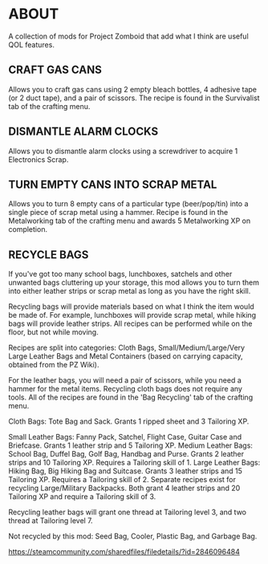 # ABOUT

A collection of mods for Project Zomboid that add what I think are useful QOL features.

## CRAFT GAS CANS

Allows you to craft gas cans using 2 empty bleach bottles, 4 adhesive tape (or 2 duct tape), and a pair of scissors. The recipe is found in the Survivalist tab of the crafting menu.

## DISMANTLE ALARM CLOCKS

Allows you to dismantle alarm clocks using a screwdriver to acquire 1 Electronics Scrap.

## TURN EMPTY CANS INTO SCRAP METAL

Allows you to turn 8 empty cans of a particular type (beer/pop/tin) into a single piece of scrap metal using a hammer. Recipe is found in the Metalworking tab of the crafting menu and awards 5 Metalworking XP on completion.

## RECYCLE BAGS

If you've got too many school bags, lunchboxes, satchels and other unwanted bags cluttering up your storage, this mod allows you to turn them into either leather strips or scrap metal as long as you have the right skill.

Recycling bags will provide materials based on what I think the item would be made of. For example, lunchboxes will provide scrap metal, while hiking bags will provide leather strips. All recipes can be performed while on the floor, but not while moving.

Recipes are split into categories: Cloth Bags, Small/Medium/Large/Very Large Leather Bags and Metal Containers (based on carrying capacity, obtained from the PZ Wiki).

For the leather bags, you will need a pair of scissors, while you need a hammer for the metal items. Recycling cloth bags does not require any tools. All of the recipes are found in the 'Bag Recycling' tab of the crafting menu.

Cloth Bags: Tote Bag and Sack. Grants 1 ripped sheet and 3 Tailoring XP.

Small Leather Bags: Fanny Pack, Satchel, Flight Case, Guitar Case and Briefcase. Grants 1 leather strip and 5 Tailoring XP.
Medium Leather Bags: School Bag, Duffel Bag, Golf Bag, Handbag and Purse. Grants 2 leather strips and 10 Tailoring XP. Requires a Tailoring skill of 1.
Large Leather Bags: Hiking Bag, Big Hiking Bag and Suitcase. Grants 3 leather strips and 15 Tailoring XP. Requires a Tailoring skill of 2.
Separate recipes exist for recycling Large/Military Backpacks. Both grant 4 leather strips and 20 Tailoring XP and require a Tailoring skill of 3.

Recycling leather bags will grant one thread at Tailoring level 3, and two thread at Tailoring level 7.

Not recycled by this mod: Seed Bag, Cooler, Plastic Bag, and Garbage Bag.

https://steamcommunity.com/sharedfiles/filedetails/?id=2846096484
